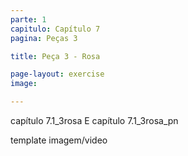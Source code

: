 ```yaml
---
parte: 1
capitulo: Capítulo 7
pagina: Peças 3

title: Peça 3 - Rosa

page-layout: exercise
image:

---
```


capítulo 7.1_3rosa E capítulo 7.1_3rosa_pn

template imagem/video
